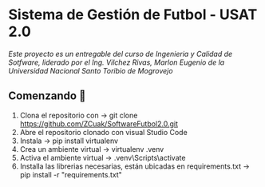 # Sistema de Gestión de Futbol - USAT 2.0

_Este proyecto es un entregable del curso de Ingenieria y Calidad de Sotfware, liderado por el Ing. Vilchez Rivas, Marlon Eugenio de la Universidad Nacional Santo Toribio de Mogrovejo_

## Comenzando 🚀

1. Clona el repositorio con -> git clone https://github.com/ZCuak/SoftwareFutbol2.0.git
2. Abre el repositorio clonado con visual Studio Code
3. Instala -> pip install virtualenv   
4. Crea un ambiente virtual -> virtualenv .venv   
5. Activa el ambiente virtual -> .venv\Scripts\activate   
6. Installa las librerias necesarias, están ubicadas en requirements.txt -> pip install -r "requirements.txt"    
